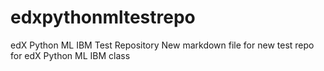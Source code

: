 # edxpythonmltestrepo
edX Python ML IBM Test Repository
New markdown file for new test repo for edX Python ML IBM class

